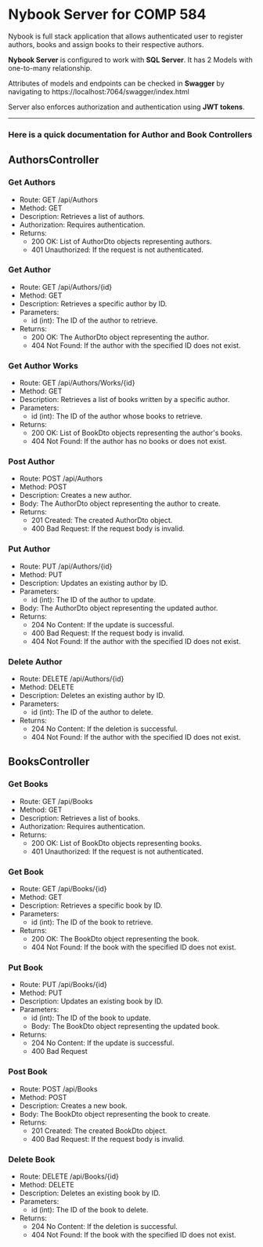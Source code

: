 # Nybook Server for COMP 584

Nybook is full stack application that allows authenticated user to register authors, books and assign books to their respective authors.

**Nybook Server** is configured to work with **SQL Server**. It has 2 Models with one-to-many relationship.

Attributes of models and endpoints can be checked in **Swagger** by navigating to https://localhost:7064/swagger/index.html

Server also enforces authorization and authentication using **JWT tokens**.

---

### Here is a quick documentation for Author and Book Controllers

## AuthorsController

### Get Authors

- Route: GET /api/Authors
- Method: GET
- Description: Retrieves a list of authors.
- Authorization: Requires authentication.
- Returns:
  - 200 OK: List of AuthorDto objects representing authors.
  - 401 Unauthorized: If the request is not authenticated.

### Get Author

- Route: GET /api/Authors/{id}
- Method: GET
- Description: Retrieves a specific author by ID.
- Parameters:
  - id (int): The ID of the author to retrieve.
- Returns:
  - 200 OK: The AuthorDto object representing the author.
  - 404 Not Found: If the author with the specified ID does not exist.

### Get Author Works

- Route: GET /api/Authors/Works/{id}
- Method: GET
- Description: Retrieves a list of books written by a specific author.
- Parameters:
  - id (int): The ID of the author whose books to retrieve.
- Returns:
  - 200 OK: List of BookDto objects representing the author's books.
  - 404 Not Found: If the author has no books or does not exist.

### Post Author

- Route: POST /api/Authors
- Method: POST
- Description: Creates a new author.
- Body: The AuthorDto object representing the author to create.
- Returns:
  - 201 Created: The created AuthorDto object.
  - 400 Bad Request: If the request body is invalid.

### Put Author

- Route: PUT /api/Authors/{id}
- Method: PUT
- Description: Updates an existing author by ID.
- Parameters:
  - id (int): The ID of the author to update.
- Body: The AuthorDto object representing the updated author.
- Returns:
  - 204 No Content: If the update is successful.
  - 400 Bad Request: If the request body is invalid.
  - 404 Not Found: If the author with the specified ID does not exist.

### Delete Author

- Route: DELETE /api/Authors/{id}
- Method: DELETE
- Description: Deletes an existing author by ID.
- Parameters:
  - id (int): The ID of the author to delete.
- Returns:
  - 204 No Content: If the deletion is successful.
  - 404 Not Found: If the author with the specified ID does not exist.

## BooksController

### Get Books

- Route: GET /api/Books
- Method: GET
- Description: Retrieves a list of books.
- Authorization: Requires authentication.
- Returns:
  - 200 OK: List of BookDto objects representing books.
  - 401 Unauthorized: If the request is not authenticated.

### Get Book

- Route: GET /api/Books/{id}
- Method: GET
- Description: Retrieves a specific book by ID.
- Parameters:
  - id (int): The ID of the book to retrieve.
- Returns:
  - 200 OK: The BookDto object representing the book.
  - 404 Not Found: If the book with the specified ID does not exist.

### Put Book

- Route: PUT /api/Books/{id}
- Method: PUT
- Description: Updates an existing book by ID.
- Parameters:
  - id (int): The ID of the book to update.
  - Body: The BookDto object representing the updated book.
- Returns:
  - 204 No Content: If the update is successful.
  - 400 Bad Request

### Post Book

- Route: POST /api/Books
- Method: POST
- Description: Creates a new book.
- Body: The BookDto object representing the book to create.
- Returns:
  - 201 Created: The created BookDto object.
  - 400 Bad Request: If the request body is invalid.

### Delete Book

- Route: DELETE /api/Books/{id}
- Method: DELETE
- Description: Deletes an existing book by ID.
- Parameters:
  - id (int): The ID of the book to delete.
- Returns:
  - 204 No Content: If the deletion is successful.
  - 404 Not Found: If the book with the specified ID does not exist.

